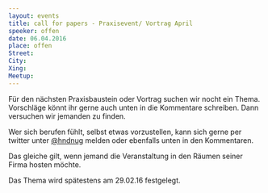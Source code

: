 ```yaml
---
layout: events
title: call for papers - Praxisevent/ Vortrag April
speeker: offen
date: 06.04.2016
place: offen
Street: 
City: 
Xing: 
Meetup: 
---
```


Für den nächsten Praxisbaustein oder Vortrag suchen wir nocht ein Thema. Vorschläge könnt ihr gerne auch unten in die Kommentare schreiben. Dann versuchen wir jemanden zu finden.


Wer sich berufen fühlt, selbst etwas vorzustellen, kann sich gerne per twitter unter [@hndnug](https://twitter.com/hndnug) melden oder ebenfalls unten in den Kommentaren.

Das gleiche gilt, wenn jemand die Veranstaltung in den Räumen seiner Firma hosten möchte.

Das Thema wird spätestens am 29.02.16 festgelegt.

